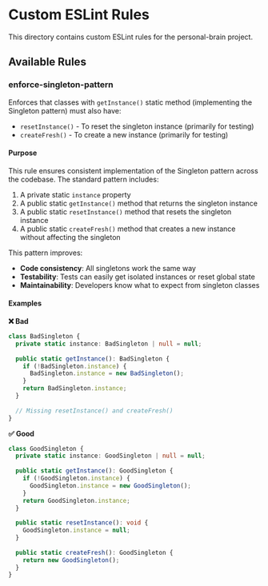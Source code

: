 # Custom ESLint Rules

This directory contains custom ESLint rules for the personal-brain project.

## Available Rules

### enforce-singleton-pattern

Enforces that classes with `getInstance()` static method (implementing the Singleton pattern) must also have:

- `resetInstance()` - To reset the singleton instance (primarily for testing)
- `createFresh()` - To create a new instance (primarily for testing)

#### Purpose

This rule ensures consistent implementation of the Singleton pattern across the codebase. The standard pattern includes:

1. A private static `instance` property
2. A public static `getInstance()` method that returns the singleton instance
3. A public static `resetInstance()` method that resets the singleton instance
4. A public static `createFresh()` method that creates a new instance without affecting the singleton

This pattern improves:
- **Code consistency**: All singletons work the same way
- **Testability**: Tests can easily get isolated instances or reset global state
- **Maintainability**: Developers know what to expect from singleton classes

#### Examples

**❌ Bad**
```typescript
class BadSingleton {
  private static instance: BadSingleton | null = null;
  
  public static getInstance(): BadSingleton {
    if (!BadSingleton.instance) {
      BadSingleton.instance = new BadSingleton();
    }
    return BadSingleton.instance;
  }
  
  // Missing resetInstance() and createFresh()
}
```

**✅ Good**
```typescript
class GoodSingleton {
  private static instance: GoodSingleton | null = null;
  
  public static getInstance(): GoodSingleton {
    if (!GoodSingleton.instance) {
      GoodSingleton.instance = new GoodSingleton();
    }
    return GoodSingleton.instance;
  }
  
  public static resetInstance(): void {
    GoodSingleton.instance = null;
  }
  
  public static createFresh(): GoodSingleton {
    return new GoodSingleton();
  }
}
```